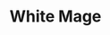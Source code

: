---
layout: quest-table
expansion: Job Quests
title: White Mage
permalink: /quests/jobs/white-mage
quests:
  - name: Seer Folly
    level: 30
    rowId: 66615
    questId: JobWhm300_01079
    genre: White Mage Quests
    icon: '71140'
    issuer:
      location: Old Gridania
      coords: (6.0, 10.7)
      name: E-Sumi-Yan
    steps:
      - location: Central Shroud
        coords: (16.0, 23.4)
        name: Seek out Raya-O-Senna in Everschade.
      - location: South Shroud
        coords: (18.7, 27.1)
        name: Speak with Raya-O-Senna at Camp Tranquil.
    soloDuty:
      levelSync: 34
      timeLimit: 30
    unlocks:
      - name: Presence of Mind
        icon: '2626'
        type: action
    partQuestNo: 1
    requires:
      - name: In Nature's Embrace
        level: 30
        rowId: 65977
        questId: ClsCnj006_00441
        genre: Conjurer Quests
        icon: '71140'
        link: /quests/jobs/conjurer

  - name: Only You Can Prevent Forest Ire
    level: 35
    rowId: 66616
    questId: JobWhm350_01080
    genre: White Mage Quests
    icon: '71140'
    issuer:
      location: South Shroud
      coords: (18.7, 27.1)
      name: Raya-O-Senna
    steps:
      - location: Central Shroud
        coords: (13.2, 18.5)
        name: Quell the anger of a tree in Sorrel Haven.
      - location: South Shroud
        coords: (18.7, 27.1)
        name: "Report to Raya\u2013O\u2013Senna."
    unlocks:
      - name: Regen
        icon: '2628'
        type: action
    partQuestNo: 2
  - name: O Brother, Where Art Thou
    level: 40
    rowId: 66617
    questId: JobWhm400_01081
    genre: White Mage Quests
    icon: '71140'
    issuer:
      location: South Shroud
      coords: (18.7, 27.1)
      name: Raya-O-Senna
    steps:
      - location: East Shroud
        coords: (16.0, 20.5)
        name: "Speak with A\u2013Ruhn\u2013Senna in the Bramble Patch."
      - location: East Shroud
        coords: (16.0, 20.4)
        name: Placate the tree.
      - location: South Shroud
        coords: (18.7, 27.1)
        name: "Speak with Raya\u2013O\u2013Senna at Camp Tranquil."
    unlocks:
      - name: Cure III
        icon: '407'
        type: action
    partQuestNo: 3
  - name: Following in His Footsteps
    level: 45
    rowId: 66618
    questId: JobWhm450_01082
    genre: White Mage Quests
    icon: '71140'
    issuer:
      location: South Shroud
      coords: (18.7, 27.1)
      name: Raya-O-Senna
    steps:
      - location: Western La Noscea
        coords: (14.5, 16.5)
        name: "/pray before the grave of A\u2013Towa\u2013Cant in the Serpent's Tongue."
      - location: Mor Dhona
        coords: (14.7, 13.4)
        name: "/pray before the grave of A\u2013Towa\u2013Cant in the Tangle."
      - location: Northern Thanalan
        coords: (16.4, 20.6)
        name: "/pray before the grave of A\u2013Towa\u2013Cant in Raubahn's Push."
      - location: South Shroud
        coords: (18.7, 27.1)
        name: "Speak with Raya\u2013O\u2013Senna at Camp Tranquil."
      - location: North Shroud
        coords: (23.6, 20.5)
        name: "Examine the grave of A\u2013Towa\u2013Cant near Proud Creek."
      - location: South Shroud
        coords: (18.7, 27.1)
        name: "Return the unenchanted robe to Raya\u2013O\u2013Senna."
      - location: Outer La Noscea
        coords: (23.8, 16.5)
        name: "/pray before the grave of A\u2013Towa\u2013Cant near the Kobold Dig."
      - location: South Shroud
        coords: (18.7, 27.1)
        name: "Report to Raya\u2013O\u2013Senna at Camp Tranquil."
    partQuestNo: 4
  - name: Yearn for the Urn
    level: 45
    rowId: 66619
    questId: JobWhm451_01083
    genre: White Mage Quests
    icon: '71140'
    issuer:
      location: South Shroud
      coords: (18.7, 27.1)
      name: Raya-O-Senna
    steps:
      - location: South Shroud
        coords: (18.7, 27.1)
        name: Speak with Kupcha Kupa.
      - location: South Shroud
        coords: (22.5, 19.2)
        name: Speak with Pukno Poki.
      - location: South Shroud
        coords: (24.4, 18.9)
        name: Search the overloaded wain.
      - location: South Shroud
        coords: (18.7, 27.1)
        name: "Deliver the urn to Raya\u2013O\u2013Senna."
    unlocks:
      - name: Holy
        icon: '2629'
        type: action
    partQuestNo: 5
  - name: Heart of the Forest
    level: 50
    rowId: 66620
    questId: JobWhm500_01084
    genre: White Mage Quests
    icon: '71140'
    issuer:
      location: South Shroud
      coords: (18.7, 27.1)
      name: Raya-O-Senna
    steps:
      - location: Central Shroud
        coords: (15.1, 25.0)
        name: Quell the fury of the Guardian Tree in Everschade.
      - location: South Shroud
        coords: (18.7, 27.1)
        name: "Speak with Raya\u2013O\u2013Senna at Camp Tranquil."
    soloDuty:
      levelSync: 50
      timeLimit: 30
    unlocks:
      - name: Benediction
        icon: '2627'
        type: action
    partQuestNo: 6
  - name: Taint Misbehaving
    level: 50
    rowId: 67255
    questId: JobWhm501_01719
    genre: White Mage Quests
    icon: '71140'
    issuer:
      location: South Shroud
      coords: (18.7, 27.1)
      name: Raya-O-Senna
    steps:
      - location: Central Shroud
        coords: (15.1, 25.1)
        name: Speak with Raya-O-Senna at the Guardian Tree.
      - location: North Shroud
        coords: (21.5, 26.4)
        name: Gather information at Fallgourd Float.
      - location: North Shroud
        coords: (23.6, 20.3)
        name: Search for Eschiva.
      - location: North Shroud
        coords: (23.6, 20.5)
        name: Deliver the Seedseers' missive to Eschiva.
      - location: Central Shroud
        coords: (15.1, 25.1)
        name: Speak with Raya-O-Senna at the Guardian Tree.
      - location: Central Shroud
        coords: (15.1, 25.1)
        name: Speak with Eschiva.
      - location: North Shroud
        coords: (20.6, 25.2)
        name: Speak with Eschiva at Fallgourd Float.
    partQuestNo: 7
  - name: A Journey of Purification
    level: 52
    rowId: 67256
    questId: JobWhm520_01720
    genre: White Mage Quests
    icon: '71140'
    issuer:
      location: North Shroud
      coords: (20.6, 25.2)
      name: Eschiva
    steps:
      - location: Coerthas Central Highlands
        coords: (25.6, 17.3)
        name: Speak with Eschiva at Camp Dragonhead.
      - location: Coerthas Central Highlands
        coords: (24.9, 21.7)
        name: Speak with Eschiva.
      - location: Coerthas Central Highlands
        coords: (24.3, 21.8)
        name: Purify the taint.
      - location: Coerthas Central Highlands
        coords: (25.6, 17.3)
        name: Speak with Eschiva.
    soloDuty:
      levelSync: 54
      timeLimit: 30
    unlocks:
      - name: Asylum
        icon: '2632'
        type: action
    partQuestNo: 8
  - name: The Girl with the Dragon Tissue
    level: 54
    rowId: 67257
    questId: JobWhm540_01721
    genre: White Mage Quests
    icon: '71140'
    issuer:
      location: Coerthas Central Highlands
      coords: (25.6, 17.3)
      name: Eschiva
    steps:
      - location: Coerthas Western Highlands
        coords: (32.1, 38.9)
        name: Speak with Eschiva at Falcon's Nest.
      - location: Coerthas Western Highlands
        coords: (32.7, 38.4)
        name: Gather information at Falcon's Nest.
      - location: Coerthas Western Highlands
        coords: (31.8, 35.6)
        name: Speak with Eschiva.
      - location: Coerthas Western Highlands
        coords: (12.3, 9.4)
        name: Speak with Eschiva south of the Slate Mountains.
      - location: Coerthas Western Highlands
        coords: (15.4, 10.9)
        name: Find the taint and purify it.
      - location: Coerthas Western Highlands
        coords: (14.5, 8.7)
        name: Report to Eschiva.
      - location: Coerthas Western Highlands
        coords: (31.8, 35.6)
        name: Speak with Eschiva.
    unlocks:
      - name: Stone III
        icon: '2631'
        type: action
    partQuestNo: 9
  - name: The Dark Blight Writhes
    level: 56
    rowId: 67258
    questId: JobWhm560_01722
    genre: White Mage Quests
    icon: '71140'
    issuer:
      location: Coerthas Western Highlands
      coords: (31.8, 35.6)
      name: Eschiva
    steps:
      - location: Coerthas Western Highlands
        coords: (17.0, 22.3)
        name: Speak with Eschiva.
      - location: Coerthas Western Highlands
        coords: (17.0, 22.3)
        name: Cast Cure II on the wounded knight.
      - location: Coerthas Western Highlands
        coords: (15.1, 10.8)
        name: Purify the taint.
      - location: The Dravanian Forelands
        coords: (32.3, 23.0)
        name: Speak with Eschiva at Tailfeather.
    unlocks:
      - name: Assize
        icon: '2634'
        type: action
    partQuestNo: 10
  - name: In the Wake of Death
    level: 58
    rowId: 67259
    questId: JobWhm580_01723
    genre: White Mage Quests
    icon: '71140'
    issuer:
      location: The Dravanian Forelands
      coords: (32.3, 23.0)
      name: Eschiva
    steps:
      - location: The Dravanian Forelands
        coords: (18.9, 32.7)
        name: Speak with Eschiva.
      - location: The Dravanian Forelands
        coords: (11.4, 28.5)
        name: Find the taint and purify it.
      - location: The Dravanian Forelands
        coords: (8.9, 38.0)
        name: Rejoin Eschiva.
      - location: The Dravanian Forelands
        coords: (8.9, 38.1)
        name: Purify the taint.
      - location: The Dravanian Forelands
        coords: (8.9, 38.0)
        name: Assist Eschiva.
    unlocks:
      - name: Thin Air
        icon: '2636'
        type: action
    partQuestNo: 11
  - name: Trials of the Padjals
    level: 58
    rowId: 67260
    questId: JobWhm581_01724
    genre: White Mage Quests
    icon: '71140'
    issuer:
      location: The Dravanian Forelands
      coords: (8.9, 38.0)
      name: Eschiva
    steps:
      - location: South Shroud
        coords: (18.7, 27.1)
        name: "Deliver the tainted flesh to Raya\u2013O\u2013Senna at Camp Tranquil."
    partQuestNo: 12
  - name: Hands of Healing
    level: 60
    rowId: 67261
    questId: JobWhm600_01725
    genre: White Mage Quests
    icon: '71140'
    issuer:
      location: South Shroud
      coords: (18.7, 27.1)
      name: Raya-O-Senna
    steps:
      - location: North Shroud
        coords: (20.6, 25.2)
        name: Speak with Eschiva at Fallgourd Float.
      - location: South Shroud
        coords: (18.7, 27.1)
        name: "Speak with Raya\u2013O\u2013Senna."
      - location: The Dravanian Forelands
        coords: (32.4, 23.2)
        name: Speak with Eschiva at Tailfeather.
      - location: The Dravanian Forelands
        coords: (20.1, 10.2)
        name: Search for Alaqa in Mourn.
      - location: The Dravanian Forelands
        coords: (20.1, 10.2)
        name: "Speak with Raya\u2013O\u2013Senna in Mourn."
      - location: The Dravanian Forelands
        coords: (20.1, 10.2)
        name: "Speak with Raya\u2013O\u2013Senna."
      - location: South Shroud
        coords: (18.7, 27.1)
        name: "Speak with Raya\u2013O\u2013Senna at Camp Tranquil."
    soloDuty:
      levelSync: 60
      timeLimit: 30
    unlocks:
      - name: Tetragrammaton
        icon: '2633'
        type: action
    partQuestNo: 13
  - name: Unease in East End
    level: 60
    rowId: 67950
    questId: JobWhm601_02414
    genre: White Mage Quests
    icon: '71140'
    issuer:
      location: South Shroud
      coords: (18.7, 27.1)
      name: Raya-O-Senna
    steps:
      - location: Old Gridania
        coords: (6.0, 10.7)
        name: Speak with E-Sumi-Yan at the Conjurers' Guild.
      - location: East Shroud
        coords: (23.2, 31.3)
        name: Speak with E-Sumi-Yan at Camp Nine Ivies.
      - location: The Fringes
        coords: (8.4, 10.9)
        name: Speak with E-Sumi-Yan at Castrum Oriens.
      - location: The Fringes
        coords: (8.9, 15.0)
        name: Survey the area to the southwest.
      - location: The Fringes
        coords: (9.0, 12.0)
        name: Speak with E-Sumi-Yan at Castrum Oriens.
    partQuestNo: 14
  - name: An Aura for Trouble
    level: 63
    rowId: 67951
    questId: JobWhm630_02415
    genre: White Mage Quests
    icon: '71140'
    issuer:
      location: The Fringes
      coords: (9.0, 11.9)
      name: Sylphie
    steps:
      - location: The Fringes
        coords: (12.7, 19.4)
        name: Speak with Sylphie.
      - location: The Fringes
        coords: (9.4, 24.9)
        name: Chase after the strange child.
      - location: Old Gridania
        coords: (6.0, 10.7)
        name: "Speak with E\u2013Sumi-Yan at Stillglade Fane."
      - location: The Fringes
        coords: (9.0, 11.9)
        name: Speak with Sylphie.
    partQuestNo: 15
  - name: A Beacon for Bad Things
    level: 65
    rowId: 67952
    questId: JobWhm650_02416
    genre: White Mage Quests
    icon: '71140'
    issuer:
      location: The Fringes
      coords: (9.0, 11.9)
      name: Sylphie
    steps:
      - location: The Fringes
        coords: (12.2, 22.7)
        name: Survey the area.
      - location: The Fringes
        coords: (12.0, 24.9)
        name: Survey the area to the south.
      - location: The Fringes
        coords: (10.8, 30.2)
        name: Survey the area further to the south.
      - location: The Fringes
        coords: (8.7, 29.0)
        name: Catch up to Sylphie.
      - location: The Fringes
        coords: (8.7, 29.0)
        name: Speak with Sylphie.
      - location: The Fringes
        coords: (9.0, 11.9)
        name: Speak with Sylphie.
    soloDuty:
      levelSync: 67
      timeLimit: 30
    partQuestNo: 16
  - name: The Problem with Padjals
    level: 68
    rowId: 67953
    questId: JobWhm680_02417
    genre: White Mage Quests
    icon: '71140'
    issuer:
      location: The Fringes
      coords: (9.0, 11.9)
      name: Sylphie
    steps:
      - location: The Fringes
        coords: (8.4, 28.9)
        name: Head to Fletcher's Cabin.
      - location: The Fringes
        coords: (18.1, 10.3)
        name: Search for Gatty and Sanche.
      - location: The Fringes
        coords: (8.2, 28.7)
        name: "Speak with E\u2013Sumi\u2013Yan at Fletcher's Cabin."
      - location: The Fringes
        coords: (8.3, 29.0)
        name: Speak with Sylphie.
    partQuestNo: 17
  - name: What She Always Wanted
    level: 70
    rowId: 67954
    questId: JobWhm700_02418
    genre: White Mage Quests
    icon: '71140'
    issuer:
      location: The Fringes
      coords: (8.3, 29.0)
      name: Sylphie
    steps:
      - location: The Fringes
        coords: (8.7, 10.9)
        name: Obtain the herbal remedy from the independent sutler at Castrum Oriens.
      - location: The Fringes
        coords: (8.1, 28.7)
        name: Return to Sylphie.
      - location: The Fringes
        coords: (8.1, 28.7)
        name: /soothe Sylphie.
      - location: The Fringes
        coords: (13.7, 31.1)
        name: Find Sanche and Gatty.
      - location: The Fringes
        coords: (13.8, 31.2)
        name: Administer the herbal remedy to Sanche.
      - location: The Fringes
        coords: (13.8, 31.1)
        name: Speak with Gatty.
    soloDuty:
      levelSync: 70
      timeLimit: 30
    unlocks:
      - name: Plenary Indulgence
        icon: '2639'
        type: action
    partQuestNo: 18
  - name: Whence the Healing Springs
    level: 80
    rowId: 68751
    questId: LucKbc006_03215
    genre: White Mage Quests
    icon: '71020'
    issuer:
      location: South Shroud
      coords: (18.7, 27.1)
      name: Raya-O-Senna
    steps:
      - location: Old Gridania
        coords: (6.4, 11.2)
        name: Speak with Alaqa at the Conjurers' Guild.
      - location: Central Shroud
        coords: (21.2, 27.2)
        name: Meet with Sylphie near the Hedgetree in the Central Shroud.
      - location: Central Shroud
        coords: (20.2, 30.9)
        name: Speak with Gatty at the Hedgetree.
      - location: Central Shroud
        coords: (21.1, 29.8)
        name: Speak with Alaqa at the Hedgetree.
      - location: South Shroud
        coords: (18.7, 27.1)
        name: "Report to Raya\u2013O\u2013Senna at Camp Tranquil."
    partQuestNo: 19


---